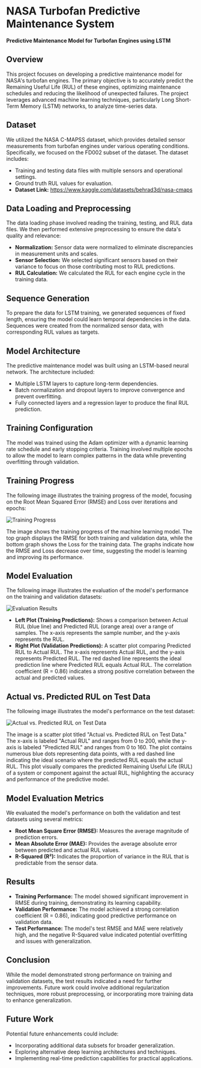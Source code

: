 # **NASA Turbofan Predictive Maintenance System**
**Predictive Maintenance Model for Turbofan Engines using LSTM**

## **Overview**
This project focuses on developing a predictive maintenance model for NASA's turbofan engines. The primary objective is to accurately predict the Remaining Useful Life (RUL) of these engines, optimizing maintenance schedules and reducing the likelihood of unexpected failures. The project leverages advanced machine learning techniques, particularly Long Short-Term Memory (LSTM) networks, to analyze time-series data.

## **Dataset**
We utilized the NASA C-MAPSS dataset, which provides detailed sensor measurements from turbofan engines under various operating conditions. Specifically, we focused on the FD002 subset of the dataset. The dataset includes:
- Training and testing data files with multiple sensors and operational settings.
- Ground truth RUL values for evaluation.
- **Dataset Link:** https://www.kaggle.com/datasets/behrad3d/nasa-cmaps

## **Data Loading and Preprocessing**
The data loading phase involved reading the training, testing, and RUL data files. We then performed extensive preprocessing to ensure the data's quality and relevance:
- **Normalization:** Sensor data were normalized to eliminate discrepancies in measurement units and scales.
- **Sensor Selection:** We selected significant sensors based on their variance to focus on those contributing most to RUL predictions.
- **RUL Calculation:** We calculated the RUL for each engine cycle in the training data.

## **Sequence Generation**
To prepare the data for LSTM training, we generated sequences of fixed length, ensuring the model could learn temporal dependencies in the data. Sequences were created from the normalized sensor data, with corresponding RUL values as targets.

## **Model Architecture**
The predictive maintenance model was built using an LSTM-based neural network. The architecture included:
- Multiple LSTM layers to capture long-term dependencies.
- Batch normalization and dropout layers to improve convergence and prevent overfitting.
- Fully connected layers and a regression layer to produce the final RUL prediction.

## **Training Configuration**
The model was trained using the Adam optimizer with a dynamic learning rate schedule and early stopping criteria. Training involved multiple epochs to allow the model to learn complex patterns in the data while preventing overfitting through validation.

## **Training Progress**
The following image illustrates the training progress of the model, focusing on the Root Mean Squared Error (RMSE) and Loss over iterations and epochs:

![Training Progress](https://github.com/user-attachments/assets/5d8988d4-399a-44c7-97a4-5269cf80f6f3)


The image shows the training progress of the machine learning model. The top graph displays the RMSE for both training and validation data, while the bottom graph shows the Loss for the training data. The graphs indicate how the RMSE and Loss decrease over time, suggesting the model is learning and improving its performance.

## **Model Evaluation**
The following image illustrates the evaluation of the model's performance on the training and validation datasets:

![Evaluation Results](https://github.com/user-attachments/assets/cfe82620-9271-4120-acb7-4146b67c3498)



- **Left Plot (Training Predictions):** Shows a comparison between Actual RUL (blue line) and Predicted RUL (orange area) over a range of samples. The x-axis represents the sample number, and the y-axis represents the RUL.
- **Right Plot (Validation Predictions):** A scatter plot comparing Predicted RUL to Actual RUL. The x-axis represents Actual RUL, and the y-axis represents Predicted RUL. The red dashed line represents the ideal prediction line where Predicted RUL equals Actual RUL. The correlation coefficient (R = 0.86) indicates a strong positive correlation between the actual and predicted values.

## **Actual vs. Predicted RUL on Test Data**
The following image illustrates the model's performance on the test dataset:

![Actual vs. Predicted RUL on Test Data](https://github.com/user-attachments/assets/69f75805-9af5-4ab7-b7dd-66503a71515e)


 The image is a scatter plot titled "Actual vs. Predicted RUL on Test Data." The x-axis is labeled "Actual RUL" and ranges from 0 to 200, while the y-axis is labeled "Predicted RUL" and ranges from 0 to 160. The plot contains numerous blue dots representing data points, with a red dashed line indicating the ideal scenario where the predicted RUL equals the actual RUL. This plot visually compares the predicted Remaining Useful Life (RUL) of a system or component against the actual RUL, highlighting the accuracy and performance of the predictive model.

## **Model Evaluation Metrics**
We evaluated the model's performance on both the validation and test datasets using several metrics:
- **Root Mean Square Error (RMSE):** Measures the average magnitude of prediction errors.
- **Mean Absolute Error (MAE):** Provides the average absolute error between predicted and actual RUL values.
- **R-Squared (R²):** Indicates the proportion of variance in the RUL that is predictable from the sensor data.

## **Results**
- **Training Performance:** The model showed significant improvement in RMSE during training, demonstrating its learning capability.
- **Validation Performance:** The model achieved a strong correlation coefficient (R = 0.86), indicating good predictive performance on validation data.
- **Test Performance:** The model's test RMSE and MAE were relatively high, and the negative R-Squared value indicated potential overfitting and issues with generalization.

## **Conclusion**
While the model demonstrated strong performance on training and validation datasets, the test results indicated a need for further improvements. Future work could involve additional regularization techniques, more robust preprocessing, or incorporating more training data to enhance generalization.

## **Future Work**
Potential future enhancements could include:
- Incorporating additional data subsets for broader generalization.
- Exploring alternative deep learning architectures and techniques.
- Implementing real-time prediction capabilities for practical applications.
